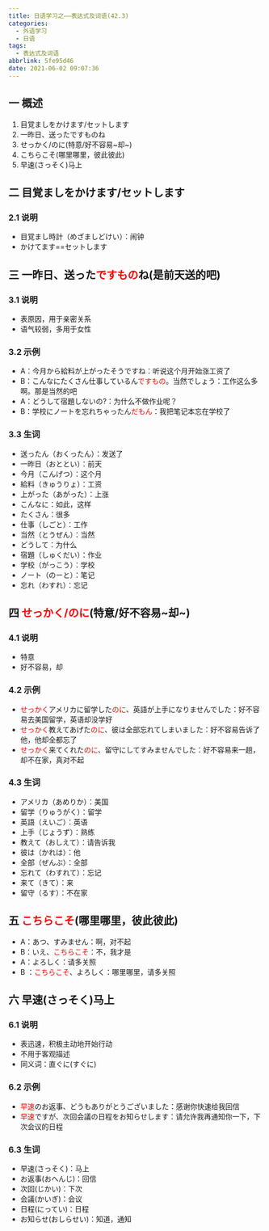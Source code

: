 ```yaml
---
title: 日语学习之——表达式及词语(42.3)
categories:
  - 外语学习
  - 日语
tags:
  - 表达式及词语
abbrlink: 5fe95d46
date: 2021-06-02 09:07:36
---
```

## 一 概述

1. 目覚ましをかけます/セットします
2. 一昨日、送ったですものね
3. せっかく/のに(特意/好不容易~却~)
4. こちらこそ(哪里哪里，彼此彼此)
5. 早速(さっそく)马上

<!--more-->

## 二 目覚ましをかけます/セットします

### 2.1 说明

* 目覚まし時計（めざましどけい）：闹钟
* かけてます==セットします

## 三 一昨日、送った<font color=red>ですもの</font>ね(是前天送的吧)

### 3.1 说明

* 表原因，用于亲密关系
* 语气较弱，多用于女性

### 3.2 示例

* A：今月から給料が上がったそうですね：听说这个月开始涨工资了
* B：こんなにたくさん仕事しているん<font color=red>ですもの</font>。当然でしょう：工作这么多啊。那是当然的吧
* A：どうして宿題しないの?：为什么不做作业呢？
* B：学校にノートを忘れちゃったん<font color=red>だもん</font>：我把笔记本忘在学校了

### 3.3 生词

* 送ったん（おくったん）：发送了
* 一昨日（おととい）：前天
* 今月（こんげつ）：这个月
* 給料（きゅうりょ）：工资
* 上がった（あがった）：上涨
* こんなに：如此，这样
* たくさん：很多
* 仕事（しごと）：工作
* 当然（とうぜん）：当然
* どうして：为什么
* 宿題（しゅくだい）：作业
* 学校（がっこう）：学校
* ノート（のーと）：笔记
* 忘れ（わすれ）：忘记

## 四 <font color=red>せっかく/のに</font>(特意/好不容易~却~)

### 4.1 说明

* 特意
* 好不容易，却

### 4.2 示例

* <font color=red>せっかく</font>アメリカに留学した<font color=red>のに</font>、英語が上手になりませんでした：好不容易去美国留学，英语却没学好
* <font color=red>せっかく</font>教えてあげた<font color=red>のに</font>、彼は全部忘れてしまいました：好不容易告诉了他，他却全都忘了
* <font color=red>せっかく</font>来てくれた<font color=red>のに</font>、留守にしてすみませんでした：好不容易来一趟，却不在家，真对不起

### 4.3 生词

* アメリカ（あめりか）：美国
* 留学（りゅうがく）：留学
* 英語（えいご）：英语
* 上手（じょうず）：熟练
* 教えて（おしえて）：请告诉我
* 彼は（かれは）：他
* 全部（ぜんぶ）：全部
* 忘れて（わすれて）：忘记
* 来て（きて）：来
* 留守（るす）：不在家

## 五 <font color=red>こちらこそ</font>(哪里哪里，彼此彼此)

* A：あつ、すみません：啊，对不起
* B：いえ、<font color=red>こちらこそ</font>：不，我才是
* A：よろしく：请多关照
* B ：<font color=red>こちらこそ</font>、よろしく：哪里哪里，请多关照

## 六 早速(さっそく)马上

### 6.1 说明

* 表迅速，积极主动地开始行动
* 不用于客观描述
* 同义词：直ぐに(すぐに)

### 6.2 示例

* <font color=red>早速</font>のお返事、どうもありがとうございました：感谢你快速给我回信
* <font color=red>早速</font>ですが、次回会議の日程をお知らせします：请允许我再通知你一下，下次会议的日程

### 6.3 生词

* 早速(さっそく)：马上
* お返事(おへんじ)：回信
* 次回(じかい)：下次
* 会議(かいぎ)：会议
* 日程(にってい)：日程
* お知らせ(おしらせい)：知道，通知

